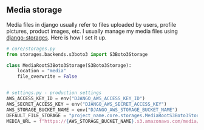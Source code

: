 


## Media storage

Media files in django usually refer to files uploaded by users, profile pictures, product images, etc.
I usually manage my media files using [django-storages](https://github.com/jschneier/django-storages).
Here is how I set it up.

```python
# core/storages.py
from storages.backends.s3boto3 import S3Boto3Storage

class MediaRootS3Boto3Storage(S3Boto3Storage):
    location = "media"
    file_overwrite = False


# settings.py - production settings
AWS_ACCESS_KEY_ID = env("DJANGO_AWS_ACCESS_KEY_ID")
AWS_SECRET_ACCESS_KEY = env("DJANGO_AWS_SECRET_ACCESS_KEY")
AWS_STORAGE_BUCKET_NAME = env("DJANGO_AWS_STORAGE_BUCKET_NAME")
DEFAULT_FILE_STORAGE = "project_name.core.storages.MediaRootS3Boto3Storage"
MEDIA_URL = f"https://{AWS_STORAGE_BUCKET_NAME}.s3.amazonaws.com/media/"
```